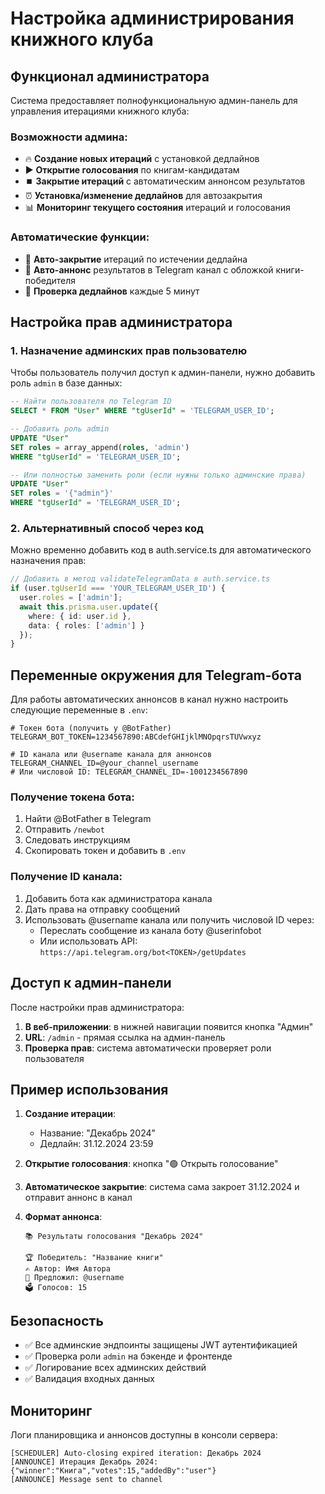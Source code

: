 # Настройка администрирования книжного клуба

## Функционал администратора

Система предоставляет полнофункциональную админ-панель для управления итерациями книжного клуба:

### Возможности админа:
- 🔥 **Создание новых итераций** с установкой дедлайнов
- ▶️ **Открытие голосования** по книгам-кандидатам
- ⏹️ **Закрытие итераций** с автоматическим аннонсом результатов
- ⏰ **Установка/изменение дедлайнов** для автозакрытия
- 📊 **Мониторинг текущего состояния** итераций и голосования

### Автоматические функции:
- 🤖 **Авто-закрытие** итераций по истечении дедлайна
- 📢 **Авто-аннонс** результатов в Telegram канал с обложкой книги-победителя
- 🔄 **Проверка дедлайнов** каждые 5 минут

## Настройка прав администратора

### 1. Назначение админских прав пользователю

Чтобы пользователь получил доступ к админ-панели, нужно добавить роль `admin` в базе данных:

```sql
-- Найти пользователя по Telegram ID
SELECT * FROM "User" WHERE "tgUserId" = 'TELEGRAM_USER_ID';

-- Добавить роль admin
UPDATE "User" 
SET roles = array_append(roles, 'admin') 
WHERE "tgUserId" = 'TELEGRAM_USER_ID';

-- Или полностью заменить роли (если нужны только админские права)
UPDATE "User" 
SET roles = '{"admin"}' 
WHERE "tgUserId" = 'TELEGRAM_USER_ID';
```

### 2. Альтернативный способ через код

Можно временно добавить код в auth.service.ts для автоматического назначения прав:

```typescript
// Добавить в метод validateTelegramData в auth.service.ts
if (user.tgUserId === 'YOUR_TELEGRAM_USER_ID') {
  user.roles = ['admin'];
  await this.prisma.user.update({
    where: { id: user.id },
    data: { roles: ['admin'] }
  });
}
```

## Переменные окружения для Telegram-бота

Для работы автоматических аннонсов в канал нужно настроить следующие переменные в `.env`:

```env
# Токен бота (получить у @BotFather)
TELEGRAM_BOT_TOKEN=1234567890:ABCdefGHIjklMNOpqrsTUVwxyz

# ID канала или @username канала для аннонсов
TELEGRAM_CHANNEL_ID=@your_channel_username
# Или числовой ID: TELEGRAM_CHANNEL_ID=-1001234567890
```

### Получение токена бота:
1. Найти @BotFather в Telegram
2. Отправить `/newbot`
3. Следовать инструкциям
4. Скопировать токен и добавить в `.env`

### Получение ID канала:
1. Добавить бота как администратора канала
2. Дать права на отправку сообщений
3. Использовать @username канала или получить числовой ID через:
   - Переслать сообщение из канала боту @userinfobot
   - Или использовать API: `https://api.telegram.org/bot<TOKEN>/getUpdates`

## Доступ к админ-панели

После настройки прав администратора:

1. **В веб-приложении**: в нижней навигации появится кнопка "Админ"
2. **URL**: `/admin` - прямая ссылка на админ-панель
3. **Проверка прав**: система автоматически проверяет роли пользователя

## Пример использования

1. **Создание итерации**: 
   - Название: "Декабрь 2024"
   - Дедлайн: 31.12.2024 23:59

2. **Открытие голосования**: кнопка "🟢 Открыть голосование"

3. **Автоматическое закрытие**: система сама закроет 31.12.2024 и отправит аннонс в канал

4. **Формат аннонса**:
   ```
   📚 Результаты голосования "Декабрь 2024"

   🏆 Победитель: "Название книги"
   ✍️ Автор: Имя Автора
   👤 Предложил: @username
   🗳️ Голосов: 15
   ```

## Безопасность

- ✅ Все админские эндпоинты защищены JWT аутентификацией
- ✅ Проверка роли `admin` на бэкенде и фронтенде
- ✅ Логирование всех админских действий
- ✅ Валидация входных данных

## Мониторинг

Логи планировщика и аннонсов доступны в консоли сервера:
```
[SCHEDULER] Auto-closing expired iteration: Декабрь 2024
[ANNOUNCE] Итерация Декабрь 2024: {"winner":"Книга","votes":15,"addedBy":"user"}
[ANNOUNCE] Message sent to channel
```
